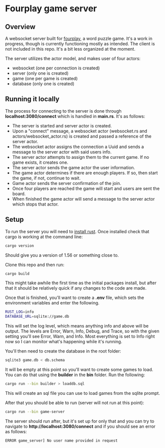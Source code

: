 # Fourplay game server

## Overview

A websocket server built for [fourplay](https://fourplay.fun), a word puzzle game. It's a work in progress, though is currently functioning mostly as intended. The client is not included in this repo. It's a bit less organized at the moment.

The server utilizes the actor model, and makes user of four actors:

- websocket (one per connection is created)
- server (only one is created)
- game (one per game is created)
- database (only one is created)

## Running it locally

The process for connecting to the server is done through **localhost:3080/connect** which is handled in **main.rs**. It's as follows:

- The server is started and server actor is created.
- Upon a "connect" message, a websocket actor (websocket.rs and actors/websocket_actor.rs) is created and passed a reference of the server actor.
- The websocket actor assigns the connection a Uuid and sends a message to the server actor with said users info.
- The server actor attempts to assign them to the current game. If no game exists, it creates one.
- The server actor sends the game actor the user information.
- The game actor determines if there are enough players. If so, then start the game, if not, continue to wait.
- Game actor sends the server confirmation of the join.
- Once four players are reached the game will start and users are sent the board.
- When finished the game actor will send a message to the server actor which stops that actor.

## Setup

To run the server you will need to [install rust](https://doc.rust-lang.org/book/ch01-01-installation.html). Once installed check that cargo is working at the command line:

```bash
cargo version
```

Should give you a version of 1.56 or something close to.

Clone this repo and then run:

```bash
cargo build
```

This might take awhile the first time as the initial packages install, but after that it should be relatively quick if any changes to the code are made.

Once that is finished, you'll want to create a **.env** file, which sets the environment variables and enter the following.

```bash
RUST_LOG=info
DATABASE_URL=sqlite://game.db
```

This will set the log level, which means anything info and above will be output. The levels are Error, Warn, Info, Debug, and Trace, so with the given setting you'll see Error, Warn, and Info. Most everything is set to Info right now so I can monitor what's happening while it's running.

You'll then need to create the database in the root folder:

```bash
sqlite3 game.db < db.schema
```

It will be empty at this point so you'll want to create some games to load. You can do that using the **builder** in the **bin** folder. Run the following:

```bash
cargo run --bin builder > loaddb.sql
```

This will create an sql file you can use to load games from the sqlite prompt.

After that you should be able to run (server will not run at this point):

```bash
cargo run --bin game-server
```

The server should run after, but it's set up for only that and you can try to navigate to **http://localhost:3080/connect** and if you should see an error as follows:

```bash
ERROR game_server] No user name provided in request
```
